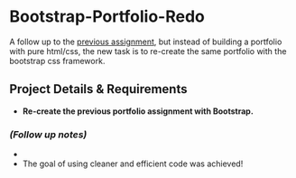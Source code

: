 # Bootstrap-Portfolio-Redo
<p>A follow up to the <a href="https://github.com/bksaechao/Basic-Portfolio-Redo">previous assignment</a>, but instead of building a portfolio with pure html/css, the new task is to re-create the same portfolio with the bootstrap css framework.</p>

## Project Details & Requirements
<ul>
<li>
<strong>Re-create the previous portfolio assignment with Bootstrap.</strong>
</li>
</ul>

### *(Follow up notes)*
<ul>
  <li>
  </li>
  <li>
    The goal of using cleaner and efficient code was achieved!
  </li>
</ul>
